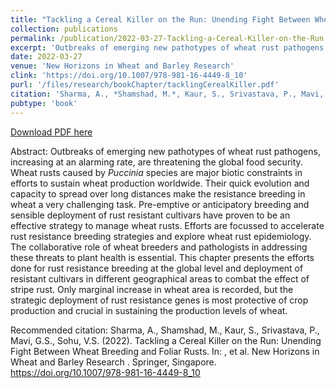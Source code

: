 ```yaml
---
title: "Tackling a Cereal Killer on the Run: Unending Fight Between Wheat Breeding and Foliar Rusts"
collection: publications
permalink: /publication/2022-03-27-Tackling-a-Cereal-Killer-on-the-Run
excerpt: 'Outbreaks of emerging new pathotypes of wheat rust pathogens, increasing at an alarming rate, are threatening the global food security. Wheat rusts caused by Puccinia species are major biotic constraints in efforts to sustain wheat production worldwide. Their quick evolution and capacity to spread over long distances make the resistance breeding in wheat a very challenging task. Pre-emptive or anticipatory breeding and sensible deployment of rust resistant cultivars have proven to be an effective strategy to manage wheat rusts. Efforts are focussed to accelerate rust resistance breeding strategies and explore wheat rust epidemiology. The collaborative role of wheat breeders and pathologists in addressing these threats to plant health is essential. This chapter presents the efforts done for rust resistance breeding at the global level and deployment of resistant cultivars in different geographical areas to combat the effect of stripe rust. Only marginal increase in wheat area is recorded, but the strategic deployment of rust resistance genes is most protective of crop production and crucial in sustaining the production levels of wheat.'
date: 2022-03-27
venue: 'New Horizons in Wheat and Barley Research'
clink: 'https://doi.org/10.1007/978-981-16-4449-8_10'
purl: '/files/research/bookChapter/tacklingCerealKiller.pdf'
citation: 'Sharma, A., *Shamshad, M.*, Kaur, S., Srivastava, P., Mavi, G.S., Sohu, V.S. (2022). Tackling a Cereal Killer on the Run: Unending Fight Between Wheat Breeding and Foliar Rusts. In: , et al. New Horizons in Wheat and Barley Research . Springer, Singapore. https://doi.org/10.1007/978-981-16-4449-8_10'
pubtype: 'book'
---
```


<a href='/files/research/bookChapter/tacklingCerealKiller.pdf'>Download PDF here</a>

Abstract: Outbreaks of emerging new pathotypes of wheat rust pathogens, increasing at an alarming rate, are threatening the global food security. Wheat rusts caused by _Puccinia_ species are major biotic constraints in efforts to sustain wheat production worldwide. Their quick evolution and capacity to spread over long distances make the resistance breeding in wheat a very challenging task. Pre-emptive or anticipatory breeding and sensible deployment of rust resistant cultivars have proven to be an effective strategy to manage wheat rusts. Efforts are focussed to accelerate rust resistance breeding strategies and explore wheat rust epidemiology. The collaborative role of wheat breeders and pathologists in addressing these threats to plant health is essential. This chapter presents the efforts done for rust resistance breeding at the global level and deployment of resistant cultivars in different geographical areas to combat the effect of stripe rust. Only marginal increase in wheat area is recorded, but the strategic deployment of rust resistance genes is most protective of crop production and crucial in sustaining the production levels of wheat.

Recommended citation: Sharma, A., Shamshad, M., Kaur, S., Srivastava, P., Mavi, G.S., Sohu, V.S. (2022). Tackling a Cereal Killer on the Run: Unending Fight Between Wheat Breeding and Foliar Rusts. In: , et al. New Horizons in Wheat and Barley Research . Springer, Singapore. https://doi.org/10.1007/978-981-16-4449-8_10